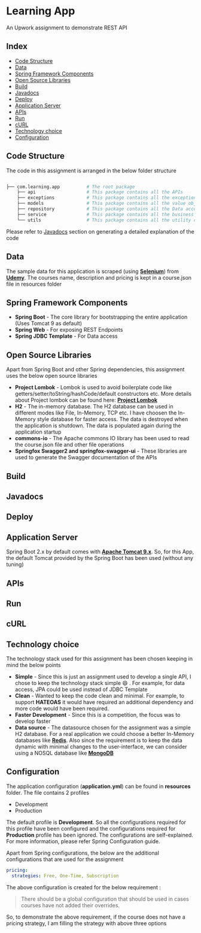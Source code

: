 # Learning App


An Upwork assignment to demonstrate REST API

## Index

* [Code Structure](#code-structure)
* [Data](#data)
* [Spring Framework Components](#spring-framework-components)
* [Open Source Libraries](#open-source-libraries)
* [Build](#build)
* [Javadocs](#javadocs)
* [Deploy](#deploy)
* [Application Server](#application-server)
* [APIs](#apis)
* [Run](#run)
* [cURL](#curl)
* [Technology choice](#technology-choice)
* [Configuration](#configuration)



## Code Structure

The code in this assignment is arranged in the below folder structure

``` bash

├── com.learning.app          # The root package
    ├── api                   # This package contains all the APIs 
    ├── exceptions            # This package contains all the exceptions that arise in the application
    ├── models                # This package contains all the value objects
    ├── repository            # This package contains all the Data access 
    ├── service               # This package contains all the business logic
    └── utils                 # This package contains all the utility classes used for this assignment

```

Please refer to [Javadocs](#javadocs) section on generating a detailed explanation of the code

## Data

The sample data for this application is scraped (using [**Selenium**](https://www.selenium.dev/)) from [**Udemy**](https://www.udemy.com/courses/free/?p=1). The courses name, description and pricing is kept in a course.json file in resources folder 

## Spring Framework Components

* **Spring Boot** - The core library for bootstrapping the entire application (Uses Tomcat 9 as default) 
* **Spring Web** - For exposing REST Endpoints
* **Spring JDBC Template** - For Data access 

## Open Source Libraries

Apart from Spring Boot and other Spring dependencies, this assignment uses the below open source libraries 

* **Project Lombok** - Lombok is used to avoid boilerplate code like getters/setter/toString/hashCode/default constructors etc. More details about Project lombok can be found here:  [**Project Lombok**](https://projectlombok.org/)
* **H2** - The in-memory database. The H2 database can be used in different modes like File, In-Memory, TCP etc. I have choosen the In-Memory style database for faster access. The data is destroyed when the application is shutdown. The data is populated again during the application startup
* **commons-io** - The Apache commons IO library has been used to read the course.json file and other file operations
* **Springfox Swagger2 and springfox-swagger-ui** - These libraries are used to generate the Swagger documentation of the APIs

## Build

## Javadocs

## Deploy

## Application Server

Spring Boot 2.x by default comes with [**Apache Tomcat 9.x**](http://tomcat.apache.org/). So, for this App, the default Tomcat provided by the Spring Boot has been used (without any tuning) 

## APIs

## Run

## cURL

## Technology choice

The technology stack used for this assignment has been chosen keeping in mind the below points 

* **Simple** - Since this is just an assignment used to develop a single API, I chose to keep the technology stack simple :smile: . For example, for data access, JPA could be used instead of JDBC Template  
* **Clean** - Wanted to keep the code clean and minimal. For example, to support **HATEOAS** it would have required an additional dependency and more code would have been required.
* **Faster Development** - Since this is a competition, the focus was to develop faster
* **Data source** - The datasource chosen for the assignment was a simple H2 database. For a real application we could choose a better In-Memory databases like [**Redis**](https://redis.io/). Also since the requirement is to keep the data dynamic with minimal changes to the user-interface, we can consider using a NOSQL database like [**MongoDB**](https://www.mongodb.com/)
 
## Configuration

The application configuration (**application.yml**) can be found in **resources** folder.
The file contains 2 profiles
 
* Development
* Production

The default profile is **Development**. So all the configurations required for this profile have been configured and the configurations required for **Production** profile has been ignored. 
The configurations are self-explained. For more information, please refer Spring Configuration guide.
<p>Apart from Spring configurations, the below are the additional configurations that are used for the assignment </p>

``` yml
pricing:
  strategies: Free, One-Time, Subscription

```
  

The above configuration is created for the below requirement :

> There should be a global configuration that should be used in cases courses have not added their overrides.

So, to demonstrate the above requirement, if the course does not have a pricing strategy, I am filling the strategy with above three options  
